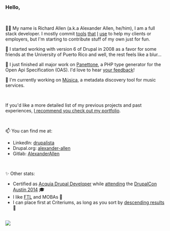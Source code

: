 ### Hello,
<br/>

👋🏽 My name is Richard Allen (a.k.a Alexander Allen, he/him), I am a full stack developer. I mostly commit [tools](https://github.com/AlexanderAllen/Boilerplates-for-Lando) [that](https://github.com/IBM/drupal-nginx-php-kubernetes/pull/93) [I](https://github.com/DrupalDevOps/Mirounga) [use](https://github.com/AlexanderAllen/vscode-gpg-indicator) to help my clients or employers, but I'm starting to contribute stuff of my own just for fun.

🦖 I started working with version 6 of Drupal in 2008 as a favor for some friends at the University of Puerto Rico and well, the rest feels like a blur...

🍰 I just finished all major work on [Panettone](https://github.com/AlexanderAllen/panettone), a PHP type generator for the Open Api Specification (OAS). I'd love to hear [your feedback](https://github.com/AlexanderAllen/panettone/issues/new)!

🎵 I'm currently working on [Música](https://www.drupal.org/project/musica), a metadata discovery tool for music services.

<br />

If you'd like a more detailed list of my previous projects and past experiences, [I recommend you check out my portfolio](portfolio.md).

<br />

📫 You can find me at:

- LinkedIn: [drupalista](https://www.linkedin.com/in/drupalista)
- Drupal.org: [alexander-allen](https://www.drupal.org/u/alexander-allen)
- Gitlab: [AlexanderAllen](https://git.drupalcode.org/AlexanderAllen)

<br />

✨ Other stats:

- Certified as [Acquia Drupal Developer](https://certification.acquia.com/user/451) while [attending](https://austin2014.drupal.org/users/alexander-allen.html) the [DrupalCon Austin 2014](https://austin2014.drupal.org/index.html) 🎓
-  I like [FTL](https://github.com/FTL-Hyperspace/FTL-Hyperspace) and MOBAs 👾
- I can place first at Criteriums, as long as you sort by [descending results](https://legacy.usacycling.org/results/index.php?compid=640879) 🫤 

<br />

<img src="https://github-readme-stats.vercel.app/api?username=AlexanderAllen&show=prs_merged&show_icons=true&theme=tokyonight&hide_border=true" />


<!--Themes at: https://github.com/anuraghazra/github-readme-stats/blob/master/themes/README.md -->

